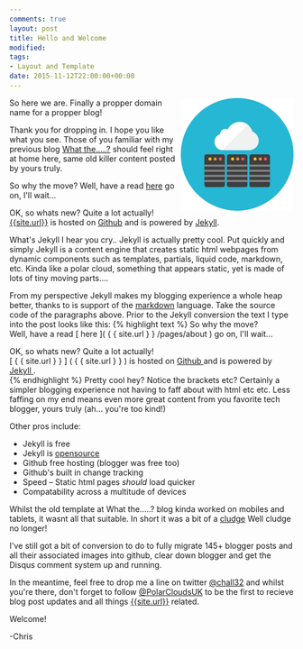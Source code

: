 ```yaml
---
comments: true
layout: post
title: Hello and Welcome 
modified:
tags:
- Layout and Template
date: 2015-11-12T22:00:00+00:00
---
```

<img style="float: right; margin: 0px 0px 10px 10px;" alt="Modem Tweet" src="/images/icons/pc-200x200.png">
So here we are. Finally a propper domain name for a propper blog!

Thank you for dropping in.  I hope you like what you see.  Those of you familiar with my previous blog [What the…..?](chall32.blogspot.com) should feel right at home here, same old killer content posted by yours truly.

So why the move?  Well, have a read [here]({{site.url}}/pages/about) go on, I'll wait…

OK, so whats new?  Quite a lot actually! [{{site.url}}]({{site.url}}) is hosted on [Github](https://github.com) and is powered by [Jekyll](http://jekyllrb.com).  

What's Jekyll I hear you cry..  Jekyll is actually pretty cool.  Put quickly and simply Jekyll is a content engine that creates static html webpages from dynamic components such as templates, partials, liquid code, markdown, etc.  Kinda like a polar cloud, something that appears static, yet is made of lots of tiny moving parts…. 

From my perspective Jekyll makes my blogging experience a whole heap better, thanks to is support of the [markdown](https://help.github.com/articles/markdown-basics/) language.  Take the source code of the paragraphs above.  Prior to the Jekyll conversion the text I type into the post looks like this:
{% highlight text %}
So why the move?  
Well, have a read [ here ]( { { site.url } } /pages/about ) go on, I'll wait…

OK, so whats new?  Quite a lot actually!  
[ { { site.url } } ] ( { { site.url } } ) is hosted on [ Github ]( https://github.com ) 
and is powered by [ Jekyll ]( http://jekyllrb.com ).  
{% endhighlight %}
Pretty cool hey?  Notice the brackets etc?  Certainly a simpler blogging experience not having to faff about with html etc etc. Less faffing on my end means even more great content from you favorite tech blogger, yours truly (ah... you're too kind!)

Other pros include:

* Jekyll is free
* Jekyll is [opensource](https://github.com/jekyll/jekyll)
* Github free hosting (blogger was free too)
* Github's built in change tracking
* Speed – Static html pages *should* load quicker
* Compatability across a multitude of devices

Whilst the old template at What the…..? blog kinda worked on mobiles and tablets, it wasnt all that suitable.  In short it was a bit of a [cludge](http://www.urbandictionary.com/define.php?term=Cludge) Well cludge no longer!

I've still got a bit of conversion to do to fully migrate 145+ blogger posts and all their associated images into github, clear down blogger and get the Disqus comment system up and running.  

In the meantime, feel free to drop me a line on twitter [@chall32](https://twitter.com/chall32) and whilst you're there, don't forget to follow [@PolarCloudsUK](https://twitter.com/polarcloudsuk) to be the first to recieve blog post updates and all things [{{site.url}}]({{site.url}}) related.   

Welcome!

-Chris
